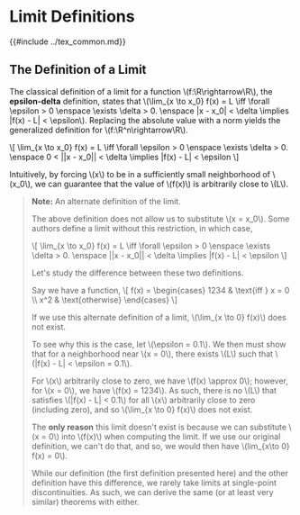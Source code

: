 # Limit Definitions

{{#include ../tex_common.md}}

## The Definition of a Limit

The classical definition of a limit for a function \\(f:\R\rightarrow\R\\), the **epsilon-delta** definition, states that \\(\lim_{x \to x_0} f(x) = L \iff \forall \epsilon > 0 \enspace \exists \delta > 0. \enspace |x - x_0| < \delta \implies |f(x) - L| < \epsilon\\). Replacing the absolute value with a norm yields the generalized definition for \\(f:\R^n\rightarrow\R\\).

\\[
   \lim_{x \to x_0} f(x) = L \iff \forall \epsilon > 0 \enspace \exists \delta > 0. \enspace 0 < ||x - x_0|| < \delta \implies |f(x) - L| < \epsilon
\\]

Intuitively, by forcing \\(x\\) to be in a sufficiently small neighborhood of \\(x_0\\), we can guarantee that the value of \\(f(x)\\) is arbitrarily close to \\(L\\).

> **Note:** An alternate definition of the limit.
>
> The above definition does not allow us to substitute \\(x = x_0\\). Some authors define a limit without this restriction, in which case,
>
> \\[
>    \lim_{x \to x_0} f(x) = L \iff \forall \epsilon > 0 \enspace \exists \delta > 0. \enspace ||x - x_0|| < \delta \implies |f(x) - L| < \epsilon
> \\]
>
> Let's study the difference between these two definitions.
>
> Say we have a function,
> \\[
>  f(x) = \begin{cases}
>   1234 & \text{iff } x = 0 \\\\
>   x^2 & \text{otherwise}
>  \end{cases}
> \\]
>
> If we use this alternate definition of a limit, \\(\lim_{x \to 0} f(x)\\) does not exist.
>
> To see why this is the case, let \\(\epsilon = 0.1\\).
> We then must show that for a neighborhood near \\(x = 0\\), there exists \\(L\\) such that \\(|f(x) - L| < \epsilon = 0.1\\).
>
> For \\(x\\) arbitrarily close to zero, we have \\(f(x) \approx 0\\); however, for \\(x = 0\\), we have \\(f(x) = 1234\\). As such, there is no \\(L\\) that satisfies \\(|f(x) - L| < 0.1\\) for all \\(x\\) arbitrarily close to zero (including zero), and so \\(\lim_{x \to 0} f(x)\\) does not exist.
>
> The **only reason** this limit doesn't exist is because we can substitute \\(x = 0\\) into \\(f(x)\\) when computing the limit. If we use our original definition, we can't do that, and so, we would then have \\(lim_{x\to 0} f(x) = 0\\).
>
> While our definition (the first definition presented here) and the other definition have this difference, we rarely take limits at single-point discontinuities. As such, we can derive the same (or at least very similar) theorems with either.
>

